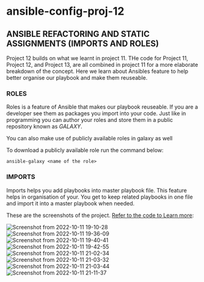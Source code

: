 # ansible-config-proj-12
## ANSIBLE REFACTORING AND STATIC ASSIGNMENTS (IMPORTS AND ROLES)

Project 12 builds on what we learnt in project 11. THe code for Project 11, Project 12, and Project 13, are all combined in project 11 for a more elaborate breakdown of the concept. Here we learn about Ansibles feature to help better organise our playbook and make them reuseable.


### ROLES

Roles is a feature of Ansible that makes our playbook reuseable. If you are a developer see them as packages you import into your code. Just like in programming you can author your roles and store them in a public repository known as *GALAXY*.
 
You can also make use of publicly available roles in galaxy as well


To download a publicly available role run the command below:


 `ansible-galaxy <name of the role>`
 
 
### IMPORTS

Imports helps you add playbooks into master playbook file. This feature helps in organisation of your. You get to keep related playbooks in one file and import it into a master playbook when needed.


These are the screenshots of the project. [Refer to the code to Learn more](https://github.com/obusorezekiel/ansible-config-mgt):



![Screenshot from 2022-10-11 19-10-28](https://user-images.githubusercontent.com/23356682/195304268-eb9a0c15-6925-40f5-841a-5e25ee1887fa.png)
![Screenshot from 2022-10-11 19-36-09](https://user-images.githubusercontent.com/23356682/195304272-77c95064-d63e-417a-847d-13922b9f851f.png)
![Screenshot from 2022-10-11 19-40-41](https://user-images.githubusercontent.com/23356682/195304277-d5d91ac2-0647-4ea1-a2f1-71590d3941ea.png)
![Screenshot from 2022-10-11 19-42-55](https://user-images.githubusercontent.com/23356682/195304284-4165db88-7106-4662-8b70-3999cc6d1741.png)
![Screenshot from 2022-10-11 21-02-34](https://user-images.githubusercontent.com/23356682/195304298-bbcfe2ec-2671-4a10-b45b-6a184b260385.png)
![Screenshot from 2022-10-11 21-03-32](https://user-images.githubusercontent.com/23356682/195304304-91d223c4-4159-4818-aeee-d8e0dd2f3683.png)
![Screenshot from 2022-10-11 21-03-44](https://user-images.githubusercontent.com/23356682/195304311-be4f5460-ad71-4f15-8f93-1ed8b7ce2e10.png)
![Screenshot from 2022-10-11 21-11-37](https://user-images.githubusercontent.com/23356682/195304314-bf043795-c5f1-4fe6-aa1f-62e6a10be2fb.png)


